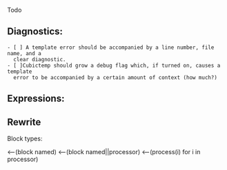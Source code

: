 Todo

Diagnostics:
------------

	- [ ] A template error should be accompanied by a line number, file name, and a
	  clear diagnostic.
	- [ ]Cubictemp should grow a debug flag which, if turned on, causes a template
	  error to be accompanied by a certain amount of context (how much?)


Expressions:
-----------



Rewrite
-------

Block types:

<--(block named)
<--(block named||processor)
<--(process(i) for i in processor)
